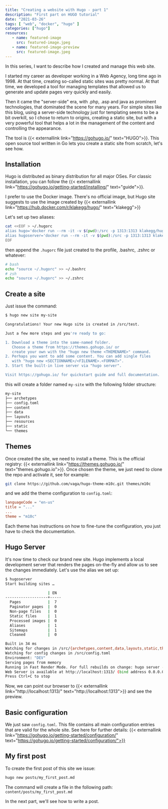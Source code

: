 ```yaml
---
title: "Creating a website with Hugo - part 1"
description: "First part on HUGO tutorial"
date: "2021-03-26"
tags: [ "web", "docker", "hugo" ]
categories: ["hugo"]
resources:
   - name: featured-image
     src: featured-image.jpeg
   - name: featured-image-preview
     src: featured-image.jpeg
---
```

In this series, I want to describe how I created and manage this web site.
<!--more-->
 I started my career as developer working in a Web Agency, long time ago in 1998. At that time, creating so-called static sites was pretty normal. At that time, we developed a tool for managing templates that allowed us to generate and update pages very quickly and easily.

Then it came the "server-side" era, with .php, .asp and java as prominent technologies, that dominated the scene for many years. For simple sites like this blog, using a server-side technology just for templating seems to be a bit overkill, so I chose to return to origins, creating a static site, but with a very powerful tool that helps a lot in the management of the content and controlling the appearance.

The tool is {{< externallink link="https://gohugo.io/" text="HUGO">}}. This open source tool written in Go lets you create a static site from scratch, let's see how.

## Installation

Hugo is distributed as binary distribution for all major OSes. For classic installation, you can follow the {{< externallink link="https://gohugo.io/getting-started/installing/" text="guide">}}.

I prefer to use the Docker image. There's no official image, but Hugo site suggests to use the image created by {{< externallink link="https://hub.docker.com/r/klakegg/hugo/" text="klakegg">}}

Let's set up two aliases:
```bash
cat <<EOF > ~/.hugorc
alias hugo='docker run --rm -it -v $(pwd):/src -p 1313:1313 klakegg/hugo'
alias hugoserver='docker run --rm -it -v $(pwd):/src -p 1313:1313 klakegg/hugo server -D --bind 0.0.0.0'
EOF
```
then append the ```.hugorc``` file just created to the profile, .bashrc, .zshrc or whatever:
```bash
# bash
echo "source ~/.hugorc" >> ~/.bashrc
# zsh
echo "source ~/.hugorc" >> ~/.zshrc
```

## Create a site
Just issue the command:
```bash
$ hugo new site my-site

Congratulations! Your new Hugo site is created in /src/test.

Just a few more steps and you're ready to go:

1. Download a theme into the same-named folder.
   Choose a theme from https://themes.gohugo.io/ or
   create your own with the "hugo new theme <THEMENAME>" command.
2. Perhaps you want to add some content. You can add single files
   with "hugo new <SECTIONNAME>/<FILENAME>.<FORMAT>".
3. Start the built-in live server via "hugo server".

Visit https://gohugo.io/ for quickstart guide and full documentation.
```
this will create a folder named ```my-site``` with the following folder structure:
```bash
my-site
├── archetypes
├── config.toml
├── content
├── data
├── layouts
├── resources
├── static
└── themes
```

## Themes
Once created the site, we need to install a theme. This is the official registry: {{< externallink link="https://themes.gohugo.io/" text="themes.gohugo.io">}}. Once chosen the theme, we just need to clone the repo and activate it, see for example:
```bash
git clone https://github.com/vaga/hugo-theme-m10c.git themes/m10c
```
and we add the theme configuration to ```config.toml```:
```toml
languageCode = "en-us"
title = "..."
...
theme = "m10c"
```
Each theme has instructions on how to fine-tune the configuration, you just have to check the documentation.

## Hugo Server
It's now time to check our brand new site. Hugo implements a local development server that renders the pages on-the-fly and allow us to see the changes immediately.
Let's use the alias we set up:
```bash
$ hugoserver
Start building sites …

                   | EN
-------------------+-----
  Pages            |  7
  Paginator pages  |  0
  Non-page files   |  0
  Static files     |  1
  Processed images |  0
  Aliases          |  1
  Sitemaps         |  1
  Cleaned          |  0

Built in 34 ms
Watching for changes in /src/{archetypes,content,data,layouts,static,themes}
Watching for config changes in /src/config.toml
Environment: "DEV"
Serving pages from memory
Running in Fast Render Mode. For full rebuilds on change: hugo server --disableFastRender
Web Server is available at http://localhost:1313/ (bind address 0.0.0.0)
Press Ctrl+C to stop
```
Now, we can point our browser to {{< externallink link="http://localhost:1313/" text="http://localhost:1313">}} and see the preview.

## Basic configuration
We just saw ```config.toml```. This file contains all main configuration entries that are valid for the whole site. See here for further details: {{< externallink link="https://gohugo.io/getting-started/configuration/" text="https://gohugo.io/getting-started/configuration/">}}

## My first post
To create the first post of this site we issue:
```bash
hugo new posts/my_first_post.md
```
The command will create a file in the following path: ```content/posts/my_first_post.md```

In the next part, we'll see how to write a post.